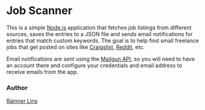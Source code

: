 [author]: https://rainnerlins.com/
[mit]: https://www.opensource.org/licenses/mit-license.php
[craigslist]: https://github.com/vuejs/vue
[reddit]: https://github.com/vuejs/vue
[mailgun]: https://documentation.mailgun.com/en/latest/quickstart-sending.html
[node]: https://nodejs.org/

# Job Scanner

This is a simple [Node.js][node] application that fetches job listings from different sources, saves the entries to a JSON file and sends email notifications for entries that match custom keywords. The goal is to help find small freelance jobs that get posted on sites like [Craigslist][craigslist], [Reddit][reddit], etc.

Email notifications are sent using the [Mailgun API][mailgun], so you will need to have an account there and configure your credentials and email address to receive emails from the app.

### Author

[Rainner Lins][author]

